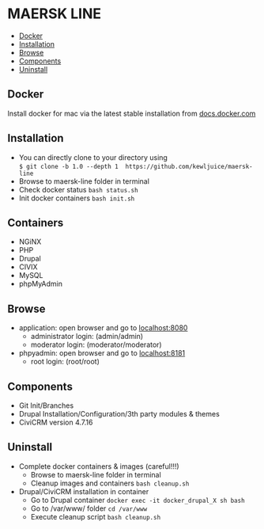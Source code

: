 # MAERSK LINE

- [Docker](#docker)
- [Installation](#installation)
- [Browse](#browse)
- [Components](#components)
- [Uninstall](#uninstall)

## Docker

Install docker for mac via the latest stable installation from [docs.docker.com](https://docs.docker.com/docker-for-mac/)

## Installation

- You can directly clone to your directory using<br>
```$ git clone -b 1.0 --depth 1  https://github.com/kewljuice/maersk-line```
- Browse to maersk-line folder in terminal
- Check docker status
```bash status.sh```
- Init docker containers
```bash init.sh```

## Containers

- NGiNX
- PHP
- Drupal
- CIVIX
- MySQL
- phpMyAdmin

## Browse

* application: open browser and go to [localhost:8080](http://localhost:8080)
  * administrator login: (admin/admin)
  * moderator login: (moderator/moderator)
* phpyadmin: open browser and go to [localhost:8181](http://localhost:8181)
  * root login: (root/root)
  
## Components

* Git Init/Branches
* Drupal Installation/Configuration/3th party modules & themes
* CiviCRM version 4.7.16

## Uninstall

* Complete docker containers & images (careful!!!)
  * Browse to maersk-line folder in terminal
  * Cleanup images and containers 
  ```bash cleanup.sh```
* Drupal/CiviCRM installation in container
  * Go to Drupal container 
  ```docker exec -it docker_drupal_X sh bash```
  * Go to /var/www/ folder 
  ```cd /var/www```
  * Execute cleanup script
  ```bash cleanup.sh```
  
